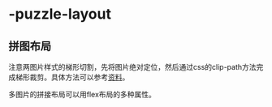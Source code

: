 # -puzzle-layout

## 拼图布局

注意两图片样式的梯形切割，先将图片绝对定位，然后通过css的clip-path方法完成梯形裁剪。具体方法可以参考[资料](https://www.w3cplus.com/css3/creating-responsive-shapes-with-clip-path.html)。

多图片的拼接布局可以用flex布局的多种属性。
